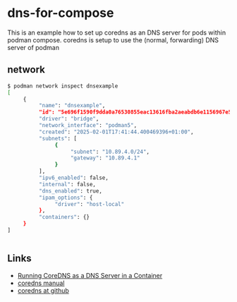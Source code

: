 # dns-for-compose

This is an example how to set up coredns as an DNS server for pods within podman compose.
coredns is setup to use the (normal, forwarding) DNS server of podman

## network

```bash
$ podman network inspect dnsexample
[
     {
          "name": "dnsexample",
          "id": "5e696f1590f9dda0a76530855eac13616fba2aeabdb6e1156967e5202bd806f0",
          "driver": "bridge",
          "network_interface": "podman5",
          "created": "2025-02-01T17:41:44.400469396+01:00",
          "subnets": [
               {
                    "subnet": "10.89.4.0/24",
                    "gateway": "10.89.4.1"
               }
          ],
          "ipv6_enabled": false,
          "internal": false,
          "dns_enabled": true,
          "ipam_options": {
               "driver": "host-local"
          },
          "containers": {}
     }
]
```

```bash
```

## Links

* [Running CoreDNS as a DNS Server in a Container](https://dev.to/robbmanes/running-coredns-as-a-dns-server-in-a-container-1d0)
* [coredns manual](https://coredns.io/manual/toc/)
* [coredns at github](https://github.com/coredns/coredns)
